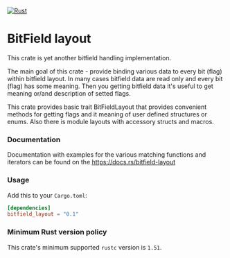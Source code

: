 [![Rust](https://github.com/pepyaka/bitfield-layout/actions/workflows/rust.yml/badge.svg)](https://github.com/pepyaka/bitfield-layout/actions/workflows/rust.yml)

BitField layout
=====
This crate is yet another bitfield handling implementation.

The main goal of this crate - provide binding various data to every bit (flag)
within bitfield layout. In many cases bitfield data are read only and every bit
(flag) has some meaning. Then you getting bitfield data it's useful to get
meaning or/and description of setted flags.

This crate provides basic trait BitFieldLayout that provides convenient methods
for getting flags and it meaning of user defined structures or enums. Also
there is module layouts with accessory structs and macros.

### Documentation

Documentation with examples for the various matching functions and iterators
can be found on the https://docs.rs/bitfield-layout

### Usage

Add this to your `Cargo.toml`:

```toml
[dependencies]
bitfield_layout = "0.1"
```

### Minimum Rust version policy

This crate's minimum supported `rustc` version is `1.51`.
